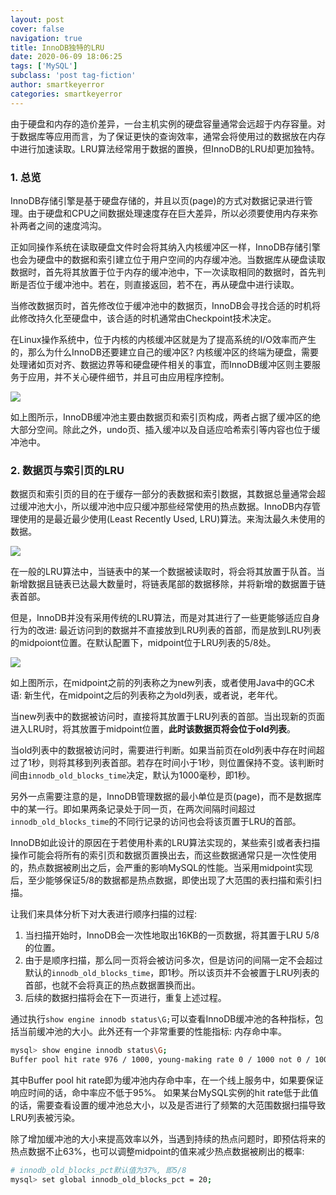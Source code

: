 ```yaml
---
layout: post
cover: false
navigation: true
title: InnoDB独特的LRU
date: 2020-06-09 18:06:25
tags: ['MySQL']
subclass: 'post tag-fiction'
author: smartkeyerror
categories: smartkeyerror
---
```


由于硬盘和内存的造价差异，一台主机实例的硬盘容量通常会远超于内存容量。对于数据库等应用而言，为了保证更快的查询效率，通常会将使用过的数据放在内存中进行加速读取。LRU算法经常用于数据的置换，但InnoDB的LRU却更加独特。

<!---more--->


### 1. 总览

InnoDB存储引擎是基于硬盘存储的，并且以页(page)的方式对数据记录进行管理。由于硬盘和CPU之间数据处理速度存在巨大差异，所以必须要使用内存来弥补两者之间的速度鸿沟。

正如同操作系统在读取硬盘文件时会将其纳入内核缓冲区一样，InnoDB存储引擎也会为硬盘中的数据和索引建立位于用户空间的内存缓冲池。当数据库从硬盘读取数据时，首先将其放置于位于内存的缓冲池中，下一次读取相同的数据时，首先判断是否位于缓冲池中。若在，则直接返回，若不在，再从硬盘中进行读取。

当修改数据页时，首先修改位于缓冲池中的数据页，InnoDB会寻找合适的时机将此修改持久化至硬盘中，该合适的时机通常由Checkpoint技术决定。

在Linux操作系统中，位于内核的内核缓冲区就是为了提高系统的I/O效率而产生的，那么为什么InnoDB还要建立自己的缓冲区? 内核缓冲区的终端为硬盘，需要处理诸如页对齐、数据边界等和硬盘硬件相关的事宜，而InnoDB缓冲区则主要服务于应用，并不关心硬件细节，并且可由应用程序控制。

![](https://smartkeyerror.oss-cn-shenzhen.aliyuncs.com/ZeroMind/MySQL/InnoDB-Buffer/InnoDB-Buffer-Pool.png)

如上图所示，InnoDB缓冲池主要由数据页和索引页构成，两者占据了缓冲区的绝大部分空间。除此之外，undo页、插入缓冲以及自适应哈希索引等内容也位于缓冲池中。

### 2. 数据页与索引页的LRU

数据页和索引页的目的在于缓存一部分的表数据和索引数据，其数据总量通常会超过缓冲池大小，所以缓冲池中应只缓冲那些经常使用的热点数据。InnoDB内存管理使用的是最近最少使用(Least Recently Used, LRU)算法。来淘汰最久未使用的数据。

![](https://smartkeyerror.oss-cn-shenzhen.aliyuncs.com/ZeroMind/MySQL/InnoDB-Buffer/normal-LRU.png)

在一般的LRU算法中，当链表中的某一个数据被读取时，将会将其放置于队首。当新增数据且链表已达最大数量时，将链表尾部的数据移除，并将新增的数据置于链表首部。

但是，InnoDB并没有采用传统的LRU算法，而是对其进行了一些更能够适应自身行为的改进: 最近访问到的数据并不直接放到LRU列表的首部，而是放到LRU列表的midpoiont位置。在默认配置下，midpoint位于LRU列表的5/8处。

![](https://smartkeyerror.oss-cn-shenzhen.aliyuncs.com/ZeroMind/MySQL/InnoDB-Buffer/midpoint.png)

如上图所示，在midpoint之前的列表称之为new列表，或者使用Java中的GC术语: 新生代，在midpoint之后的列表称之为old列表，或者说，老年代。

当new列表中的数据被访问时，直接将其放置于LRU列表的首部。当出现新的页面进入LRU时，将其放置于midpoint位置，**此时该数据页将会位于old列表**。

当old列表中的数据被访问时，需要进行判断。如果当前页在old列表中存在时间超过了1秒，则将其移到列表首部。若存在时间小于1秒，则位置保持不变。该判断时间由`innodb_old_blocks_time`决定，默认为1000毫秒，即1秒。

另外一点需要注意的是，InnoDB管理数据的最小单位是页(page)，而不是数据库中的某一行。即如果两条记录处于同一页，在两次间隔时间超过`innodb_old_blocks_time`的不同行记录的访问也会将该页置于LRU的首部。

InnoDB如此设计的原因在于若使用朴素的LRU算法实现的，某些索引或者表扫描操作可能会将所有的索引页和数据页置换出去，而这些数据通常只是一次性使用的，热点数据被刷出之后，会严重的影响MySQL的性能。当采用midpoint实现后，至少能够保证5/8的数据都是热点数据，即使出现了大范围的表扫描和索引扫描。

让我们来具体分析下对大表进行顺序扫描的过程:

1. 当扫描开始时，InnoDB会一次性地取出16KB的一页数据，将其置于LRU 5/8的位置。
2. 由于是顺序扫描，那么同一页将会被访问多次，但是访问的间隔一定不会超过默认的`innodb_old_blocks_time`，即1秒。所以该页并不会被置于LRU列表的首部，也就不会将真正的热点数据置换而出。
3. 后续的数据扫描将会在下一页进行，重复上述过程。

通过执行`show engine innodb status\G;`可以查看InnoDB缓冲池的各种指标，包括当前缓冲池的大小。此外还有一个非常重要的性能指标: 内存命中率。

```bash
mysql> show engine innodb status\G;
Buffer pool hit rate 976 / 1000, young-making rate 0 / 1000 not 0 / 1000
```

其中Buffer pool hit rate即为缓冲池内存命中率，在一个线上服务中，如果要保证响应时间的话，命中率应不低于95%。 如果某台MySQL实例的hit rate低于此值的话，需要查看设置的缓冲池总大小，以及是否进行了频繁的大范围数据扫描导致LRU列表被污染。

除了增加缓冲池的大小来提高效率以外，当遇到持续的热点问题时，即预估将来的热点数据不止63%，也可以调整midpoint的值来减少热点数据被刷出的概率:

```bash
# innodb_old_blocks_pct默认值为37%, 即5/8
mysql> set global innodb_old_blocks_pct = 20;
```